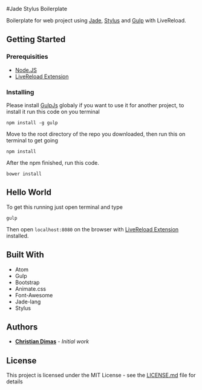 #Jade Stylus Boilerplate

Boilerplate for web project using [Jade](http://jade-lang.com/), [Stylus](http://stylus-lang.com/) and [Gulp](http://gulpjs.com/) with LiveReload.

## Getting Started

### Prerequisities

 - [Node.JS](http://nodejs.org)
 - [LiveReload Extension](http://livereload.com/)

### Installing
Please install [GulpJs](http://gulpjs.com) globaly if you want to use it for another project, to install it run this code on you terminal
```
npm install -g gulp
```
Move to the root directory of the repo you downloaded, then run this on terminal to get going
```
npm install
```

After the npm finished, run this code.

```
bower install
```


## Hello World

To get this running just open terminal and type
```
gulp
```
Then open ``localhost:8080`` on the browser with [LiveReload Extension](http://livereload.com/) installed.


## Built With

* Atom
* Gulp
* Bootstrap
* Animate.css
* Font-Awesome
* Jade-lang
* Stylus


## Authors

* [**Christian Dimas**](https://github.com/kenanchristian) - *Initial work*


## License

This project is licensed under the MIT License - see the [LICENSE.md](LICENSE.md) file for details
